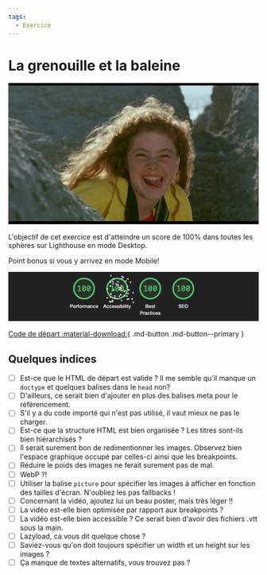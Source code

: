 ```yaml
---
tags:
  - Exercice
---
```


# La grenouille et la baleine

![](../assets/images/grenouillebaleine.jpg)

L'objectif de cet exercice est d'atteindre un score de 100% dans toutes les sphères sur Lighthouse en mode Desktop.

Point bonus si vous y arrivez en mode Mobile!

![](../assets/images/objectiflighthouse.png)

[Code de départ :material-download:](./Baleine.zip){ .md-button .md-button--primary }

## Quelques indices

- [ ] Est-ce que le HTML de départ est valide ? Il me semble qu'il manque un `doctype` et quelques balises dans le `head` non?
- [ ] D'ailleurs, ce serait bien d'ajouter en plus des balises meta pour le référencement.
- [ ] S'il y a du code importé qui n'est pas utilisé, il vaut mieux ne pas le charger.
- [ ] Est-ce que la structure HTML est bien organisée ? Les titres sont-ils bien hiérarchisés ?
- [ ] Il serait surement bon de redimentionner les images. Observez bien l'espace graphique occupé par celles-ci ainsi que les breakpoints.
- [ ] Réduire le poids des images ne ferait surement pas de mal.
- [ ] WebP ?!
- [ ] Utiliser la balise `picture` pour spécifier les images à afficher en fonction des tailles d'écran. N'oubliez les pas fallbacks !
- [ ] Concernant la vidéo, ajoutez lui un beau poster, mais très léger !!
- [ ] La vidéo est-elle bien optimisée par rapport aux breakpoints ?
- [ ] La vidéo est-elle bien accessible ? Ce serait bien d'avoir des fichiers .vtt sous la main.
- [ ] Lazyload, ca vous dit quelque chose ?
- [ ] Saviez-vous qu'on doit toujours spécifier un width et un height sur les images ?
- [ ] Ça manque de textes alternatifs, vous trouvez pas ?
